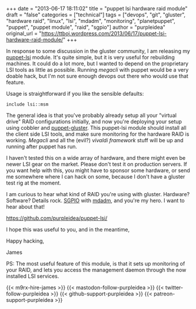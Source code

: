 +++
date = "2013-06-17 18:11:02"
title = "puppet lsi hardware raid module"
draft = "false"
categories = ["technical"]
tags = ["devops", "git", "gluster", "hardware raid", "linux", "lsi", "mdadm", "monitoring", "planetpuppet", "puppet", "puppet module", "raid", "sgpio"]
author = "purpleidea"
original_url = "https://ttboj.wordpress.com/2013/06/17/puppet-lsi-hardware-raid-module/"
+++

In response to some discussion in the gluster community, I am releasing my <a href="https://github.com/purpleidea/puppet-lsi/">puppet-lsi</a> module. It's quite simple, but it is very useful for rebuilding machines. It could do a lot more, but I wanted to depend on the proprietary LSI tools as little as possible. Running <em>megacli</em> with puppet would be a very doable hack, but I'm not sure enough devops out there who would use that feature.

Usage is straightforward if you like the sensible defaults:
```
include lsi::msm
```
The general idea is that you've probably already setup all your "virtual drive" RAID configurations initially, and now you're deploying your setup using cobbler and <a href="https://github.com/purpleidea/puppet-gluster">puppet-gluster</a>. This puppet-lsi module should install all the client side LSI tools, and make sure monitoring for the hardware RAID is working. <em>Megacli</em> and all the (evil?) <em>vivaldi framework</em> stuff will be up and running after puppet has run.

I haven't tested this on a wide array of hardware, and there might even be newer LSI gear on the market. Please don't test it on production servers. If you want help with this, you might have to sponsor some hardware, or send me somewhere where I can hack on some, because I don't have a gluster test rig at the moment.

I am curious to hear what kind of RAID you're using with gluster. Hardware? Software? Details rock. <a href="https://en.wikipedia.org/wiki/SGPIO">SGPIO</a> with <a href="https://en.wikipedia.org/wiki/Mdadm">mdadm</a>, and you're my hero. I want to hear about that!

<a href="https://github.com/purpleidea/puppet-lsi/">https://github.com/purpleidea/puppet-lsi/</a>

I hope this was useful to you, and in the meantime,

Happy hacking,

James

PS: The most useful feature of this module, is that it sets up monitoring of your RAID, and lets you access the management daemon through the now installed LSI services.

{{< m9rx-hire-james >}}
{{< mastodon-follow-purpleidea >}}
{{< twitter-follow-purpleidea >}}
{{< github-support-purpleidea >}}
{{< patreon-support-purpleidea >}}
